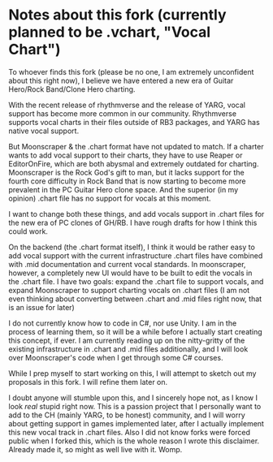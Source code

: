 # Notes about this fork (currently planned to be .vchart, "Vocal Chart")
To whoever finds this fork (please be no one, I am extremely unconfident about this right now),
I believe we have entered a new era of Guitar Hero/Rock Band/Clone Hero charting.

With the recent release of rhythmverse and the release of YARG, vocal support has become more common in our community. Rhythmverse supports vocal charts in their files outside of RB3 packages, and YARG has native vocal support.

But Moonscraper & the .chart format have not updated to match. If a charter wants to add vocal support to their charts, they have to use Reaper or EditorOnFire, which are both abysmal and extremely outdated for charting. 
Moonscraper is the Rock God's gift to man, but it lacks support for the fourth core difficulty in Rock Band that is now starting to become more prevalent in the PC Guitar Hero clone space. And the superior (in my opinion) .chart file has no support for vocals at this moment. 

I want to change both these things, and add vocals support in .chart files for the new era of PC clones of GH/RB. I have rough drafts for how I think this could work. 

On the backend (the .chart format itself), I think it would be rather easy to add vocal support with the current infrastructure .chart files have combined with .mid documentation and current vocal standards. 
In moonscraper, however, a completely new UI would have to be built to edit the vocals in the .chart file. I have two goals: expand the .chart file to support vocals, and expand Moonscraper to support charting vocals on .chart files (I am not even thinking about converting between .chart and .mid files right now, that is an issue for later)

I do not currently know how to code in C#, nor use Unity. I am in the process of learning them, so it will be a while before I actually start creating this concept, if ever. I am currently reading up on the nitty-gritty of the existing infrastructure in .chart and .mid files additionally, and I will look over Moonscraper's code when I get through some C# courses.

While I prep myself to start working on this, I will attempt to sketch out my proposals in this fork. I will refine them later on.

I doubt anyone will stumble upon this, and I sincerely hope not, as I know I look *real* stupid right now. This is a passion project that I personally want to add to the CH (mainly YARG, to be honest) community, and I will worry about getting support in games implemented later, after I actually implement this new vocal track in .chart files. 
Also I did not know forks were forced public when I forked this, which is the whole reason I wrote this disclaimer. Already made it, so might as well live with it. Womp. 

